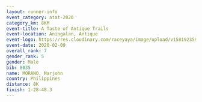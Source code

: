 ```yaml
--- 
layout: runner-info 
event_category: atat-2020 
category_km: 8KM 
event-title: A Taste of Antique Trails 
event-location: Aningalan, Antique 
event-logo: https://res.cloudinary.com/raceyaya/image/upload/v1581923594/logo/2020/atat-2020_zzhtph.png 
event-date: 2020-02-09 
overall_rank: 7
gender_rank: 5
gender: Male
bib: 8035
name: MORANO, Marjohn
country: Philippines
distance: 8K
finish: 1-28-48.3
--- 
```

